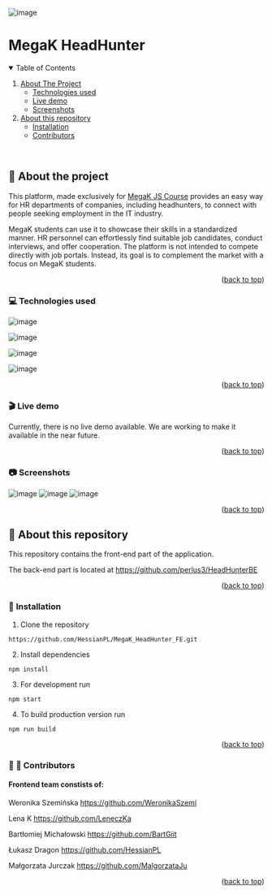 ![image](https://user-images.githubusercontent.com/6266547/233438238-8aa2fa88-7638-4833-99da-cf4b2cc07873.png)
<a name="readme-top"></a>
# MegaK HeadHunter


<details open>
  <summary>Table of Contents</summary>
  <ol>
    <li>
      <a href="#about-the-project">About The Project</a>
      <ul>
        <li><a href="#technologies-used">Technologies used</a></li>
        <li><a href="#live-demo">Live demo</a></li>
        <li><a href="#screenshots">Screenshots</a></li>
      </ul>
    </li>
    <li>
      <a href="#about-this-repository">About this repository</a>
      <ul>
        <li><a href="#installation">Installation</a></li>
        <li><a href="#contributors">Contributors</a></li>
      </ul>
     </li>
  </ol>
</details>

</br>

## :speech_balloon: <span id="about-the-project">About the project</span>

This platform, made exclusively for [MegaK JS Course](http://megak.pl) provides an easy way for HR departments of companies, including headhunters, to connect with people seeking employment in the IT industry.

MegaK students can use it to showcase their skills in a standardized manner.
HR personnel can effortlessly find suitable job candidates, conduct interviews, and offer cooperation.
The platform is not intended to compete directly with job portals. Instead, its goal is to complement the market with a focus on MegaK students.
<p align="right">(<a href="#readme-top">back to top</a>)</p>

### :computer: <span id="technologies-used">Technologies used</span>

![image](https://img.shields.io/badge/TypeScript-007ACC?style=for-the-badge&logo=typescript&logoColor=white)

![image](https://img.shields.io/badge/React-20232A?style=for-the-badge&logo=react&logoColor=61DAFB)

![image](https://img.shields.io/badge/React_Router-CA4245?style=for-the-badge&logo=react-router&logoColor=white)

![image](https://img.shields.io/badge/Trello-0052CC?style=for-the-badge&logo=trello&logoColor=white)
<p align="right">(<a href="#readme-top">back to top</a>)</p>


### :clapper: <span id="live-demo">Live demo</span>

Currently, there is no live demo available. We are working to make it available in the near future.
<p align="right">(<a href="#readme-top">back to top</a>)</p>

### :camera: <span id="screenshots">Screenshots</span>
![image](https://user-images.githubusercontent.com/6266547/233413077-0388a0db-ace3-4b3f-a2e5-57b359a71eed.png)
![image](https://user-images.githubusercontent.com/6266547/233413248-2f2b60b9-4f95-4c64-b69c-25421a5ad006.png)
![image](https://user-images.githubusercontent.com/6266547/233413414-391375d5-c305-4cd4-bd73-df015ff254cc.png)
<p align="right">(<a href="#readme-top">back to top</a>)</p>


## :book: <span id="about-this-repository">About this repository</span>

This repository contains the front-end part of the application. 

The back-end part is located at https://github.com/perlus3/HeadHunterBE 
<p align="right">(<a href="#readme-top">back to top</a>)</p>

### :hammer: <span id="installation">Installation</span>

1. Clone the repository
```
https://github.com/HessianPL/MegaK_HeadHunter_FE.git
```

2. Install dependencies
```
npm install
```

3. For development run
```
npm start
```

4. To build production version run
```
npm run build
```
<p align="right">(<a href="#readme-top">back to top</a>)</p>


### :womans_hat: :tophat: <span id="contributors">Contributors</span>

#### Frontend team constists of:

Weronika Szemińska https://github.com/WeronikaSzemi

Lena K https://github.com/LeneczKa

Bartłomiej Michałowski https://github.com/BartGiit

Łukasz Dragon https://github.com/HessianPL

Małgorzata Jurczak https://github.com/MalgorzataJu

<p align="right">(<a href="#readme-top">back to top</a>)</p>
